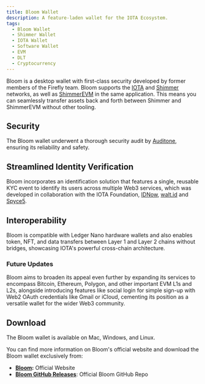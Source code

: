 ```yaml
---
title: Bloom Wallet
description: A feature-laden wallet for the IOTA Ecosystem.
tags:
  - Bloom Wallet
  - Shimmer Wallet
  - IOTA Wallet
  - Software Wallet
  - EVM
  - DLT
  - Cryptocurrency
---
```


Bloom is a desktop wallet with first-class security developed by former members of the Firefly team.
Bloom supports the [IOTA](https://wiki.iota.org/build/networks-endpoints/#iota-mainnet) and
[Shimmer](https://wiki.iota.org/build/networks-endpoints/#shimmer) networks, as well as
[ShimmerEVM](https://wiki.iota.org/build/networks-endpoints/#shimmerevm) in the same application. This means you can
seamlessly transfer assets back and forth between Shimmer and ShimmerEVM without other tooling.

## Security

The Bloom wallet underwent a thorough security audit by [Auditone](https://www.auditone.io/), ensuring its reliability and safety.


## Streamlined Identity Verification

Bloom incorporates an identification solution that features a single, reusable KYC event to identify its users across
multiple Web3 services, which was developed in collaboration with the IOTA Foundation, [IDNow](https://www.idnow.io/),
[walt.id](https://walt.id/) and [Spyce5](https://spyce5.com/).

## Interoperability

Bloom is compatible with Ledger Nano hardware wallets and also enables token, NFT, and data transfers between Layer 1 and
Layer 2 chains without bridges, showcasing IOTA's powerful cross-chain architecture.

### Future Updates

Bloom aims to broaden its appeal even further by expanding its services to encompass Bitcoin, Ethereum, Polygon, and
other important EVM L1s and L2s, alongside introducing features like social login for simple sign-up with Web2 OAuth
credentials like Gmail or iCloud, cementing its position as a versatile wallet for the wider Web3 community.

## Download

The Bloom wallet is available on Mac, Windows, and Linux.

You can find more information on Bloom's official website and download the Bloom wallet exclusively from:

- [**Bloom**](https://bloomwallet.io/)**:** Official Website
- [**Bloom GitHub Releases**](https://github.com/bloomwalletio/bloom/releases): Official Bloom GitHub Repo
